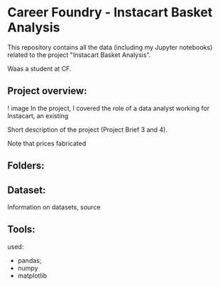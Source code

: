 # Career Foundry - Instacart Basket Analysis
This repository contains all the data (including my Jupyter notebooks) related to the project "Instacart Basket Analysis".

Waas a student at CF.

## Project overview:
! image
In the project, I covered the role of a data analyst working for Instacart, an existing 

Short description of the project (Project Brief 3 and 4).

Note that prices fabricated

## Folders:

## Dataset:
Information on datasets, source

## Tools:
used:

- pandas;
- numpy
- matplotlib
